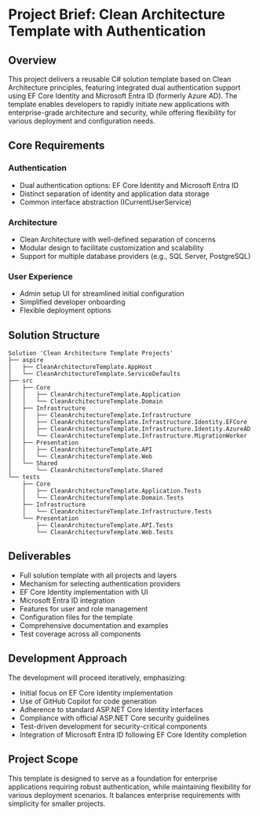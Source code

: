 # Project Brief: Clean Architecture Template with Authentication

## Overview
This project delivers a reusable C# solution template based on Clean Architecture principles, featuring integrated dual authentication support using EF Core Identity and Microsoft Entra ID (formerly Azure AD). The template enables developers to rapidly initiate new applications with enterprise-grade architecture and security, while offering flexibility for various deployment and configuration needs.

## Core Requirements

### Authentication
- Dual authentication options: EF Core Identity and Microsoft Entra ID
- Distinct separation of identity and application data storage
- Common interface abstraction (ICurrentUserService)

### Architecture
- Clean Architecture with well-defined separation of concerns
- Modular design to facilitate customization and scalability
- Support for multiple database providers (e.g., SQL Server, PostgreSQL)

### User Experience
- Admin setup UI for streamlined initial configuration
- Simplified developer onboarding
- Flexible deployment options

## Solution Structure
```
Solution 'Clean Architecture Template Projects'
├── aspire
│   ├── CleanArchitectureTemplate.AppHost
│   └── CleanArchitectureTemplate.ServiceDefaults
├── src
│   ├── Core
│   │   ├── CleanArchitectureTemplate.Application
│   │   └── CleanArchitectureTemplate.Domain
│   ├── Infrastructure
│   │   ├── CleanArchitectureTemplate.Infrastructure
│   │   ├── CleanArchitectureTemplate.Infrastructure.Identity.EFCore
│   │   ├── CleanArchitectureTemplate.Infrastructure.Identity.AzureAD
│   │   └── CleanArchitectureTemplate.Infrastructure.MigrationWorker
│   ├── Presentation
│   │   ├── CleanArchitectureTemplate.API
│   │   └── CleanArchitectureTemplate.Web
│   └── Shared
│       └── CleanArchitectureTemplate.Shared
└── tests
    ├── Core
    │   ├── CleanArchitectureTemplate.Application.Tests
    │   └── CleanArchitectureTemplate.Domain.Tests
    ├── Infrastructure
    │   └── CleanArchitectureTemplate.Infrastructure.Tests
    └── Presentation
        ├── CleanArchitectureTemplate.API.Tests
        └── CleanArchitectureTemplate.Web.Tests
```

## Deliverables
- Full solution template with all projects and layers
- Mechanism for selecting authentication providers
- EF Core Identity implementation with UI
- Microsoft Entra ID integration
- Features for user and role management
- Configuration files for the template
- Comprehensive documentation and examples
- Test coverage across all components

## Development Approach
The development will proceed iteratively, emphasizing:
- Initial focus on EF Core Identity implementation
- Use of GitHub Copilot for code generation
- Adherence to standard ASP.NET Core Identity interfaces
- Compliance with official ASP.NET Core security guidelines
- Test-driven development for security-critical components
- Integration of Microsoft Entra ID following EF Core Identity completion

## Project Scope
This template is designed to serve as a foundation for enterprise applications requiring robust authentication, while maintaining flexibility for various deployment scenarios. It balances enterprise requirements with simplicity for smaller projects.
